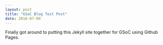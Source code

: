 ```yaml
---
layout: post
title: "GSoC Blog Test Post"
date: 2016-07-09
---
```


Finally got around to putting this Jekyll site together for GSoC using Github Pages. 
